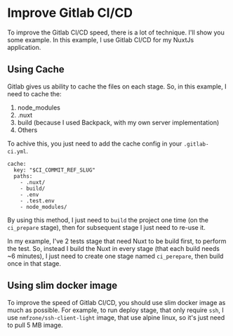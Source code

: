 # Improve Gitlab CI/CD

To improve the Gitlab CI/CD speed, there is a lot of technique. I'll show you some example.
In this example, I use Gitlab CI/CD for my NuxtJs application.

## Using Cache

Gitlab gives us ability to cache the files on each stage. So, in this example, I need to cache the:

1. node_modules
2. .nuxt
3. build (because I used Backpack, with my own server implementation)
4. Others

To achive this, you just need to add the cache config in your `.gitlab-ci.yml`.
```
cache:
  key: "$CI_COMMIT_REF_SLUG"
  paths:
    - .nuxt/
    - build/
    - .env
    - .test.env
    - node_modules/
```

By using this method, I just need to `build` the project one time (on the `ci_prepare` stage), then for subsequent stage I just need to re-use it.

In my example, I've 2 tests stage that need Nuxt to be build first, to perform the test. So, instead I build the Nuxt in every stage (that each build needs ~6 minutes), I just need to create one stage named `ci_perepare`, then build once in that stage.

## Using slim docker image

To improve the speed of Gitlab CI/CD, you should use slim docker image as much as possible.
For example, to run deploy stage, that only require `ssh`, I use `nmfzone/ssh-client-light` image, that use alpine linux, so it's just need to pull 5 MB image.
